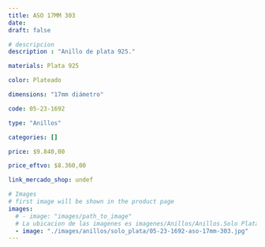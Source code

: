 ```yaml
---
title: ASO 17MM 303
date: 
draft: false

# descripcion
description : "Anillo de plata 925."

materials: Plata 925

color: Plateado

dimensions: "17mm diámetro"

code: 05-23-1692

type: "Anillos"

categories: []

price: $9.840,00

price_eftvo: $8.360,00

link_mercado_shop: undef

# Images
# first image will be shown in the product page
images:
  # - image: "images/path_to_image"
  # La ubicacion de las imagenes es imagenes/Anillos/Anillos.Solo Plata/05-23-1692-aso-17mm-303
  - image: "./images/anillos/solo_plata/05-23-1692-aso-17mm-303.jpg"
---
```

